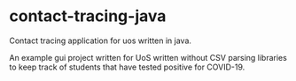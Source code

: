 # contact-tracing-java
Contact tracing application for uos written in java.

An example gui project written for UoS written without CSV parsing libraries to keep track of students that have tested positive for COVID-19.

